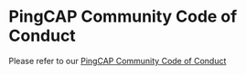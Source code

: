 # PingCAP Community Code of Conduct

Please refer to our [PingCAP Community Code of Conduct](https://github.com/pingcap/community/blob/master/CODE_OF_CONDUCT.md)
